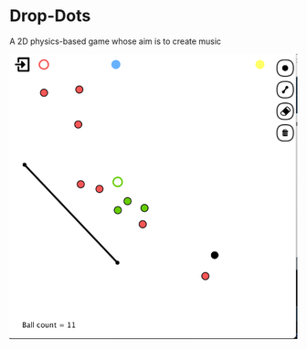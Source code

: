 # Drop-Dots
A 2D physics-based game whose aim is to create music

![alt text](https://github.com/nekoscythe/drop-dots/blob/main/screenshot.png?raw=true)
